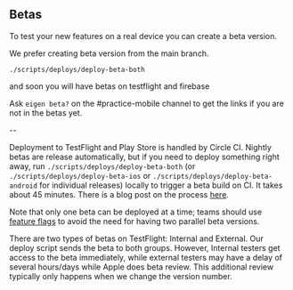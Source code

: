## Betas

To test your new features on a real device you can create a beta version.

We prefer creating beta version from the main branch.

```
./scripts/deploys/deploy-beta-both
```

and soon you will have betas on testflight and firebase

Ask `eigen beta?` on the #practice-mobile channel to get the links if you are not in the betas yet.

--

Deployment to TestFlight and Play Store is handled by Circle CI. Nightly betas are release automatically, but if you need to deploy something right away, run `./scripts/deploys/deploy-beta-both` (or `./scripts/deploys/deploy-beta-ios` or `./scripts/deploys/deploy-beta-android` for individual releases) locally to trigger a beta build on CI. It takes about 45 minutes. There is a blog post on the process [here](http://artsy.github.io/blog/2015/12/15/Automating-Testflight-Deploys/).

Note that only one beta can be deployed at a time; teams should use [feature flags](./developing_a_feature.md) to avoid the need for having two parallel beta versions.

There are two types of betas on TestFlight: Internal and External. Our deploy script sends the beta to both groups. However, Internal testers get access to the beta immediately, while external testers may have a delay of several hours/days while Apple does beta review. This additional review typically only happens when we change the version number.
